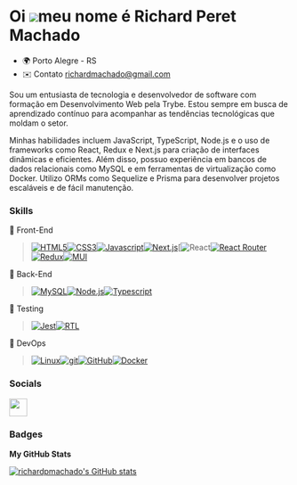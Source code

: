 Oi ![](https://user-images.githubusercontent.com/18350557/176309783-0785949b-9127-417c-8b55-ab5a4333674e.gif)meu nome é Richard Peret Machado
=============================================================================================================================================

* 🌍  Porto Alegre - RS
* ✉️ Contato [richardmachado@gmail.com](mailto:richardmachado@gmail.com)

Sou um entusiasta de tecnologia e desenvolvedor de software com formação em Desenvolvimento Web pela Trybe. Estou sempre em busca de aprendizado contínuo para acompanhar as tendências tecnológicas que moldam o setor.

Minhas habilidades incluem JavaScript, TypeScript, Node.js e o uso de frameworks como React, Redux e Next.js para criação de interfaces dinâmicas e eficientes. Além disso, possuo experiência em bancos de dados relacionais como MySQL e em ferramentas de virtualização como Docker. Utilizo ORMs como Sequelize e Prisma para desenvolver projetos escaláveis e de fácil manutenção.
### Skills

📍 Front-End

> [![HTML5][HTML5]][HTML5-url][![CSS3][CSS3]][CSS3-url][![Javascript][Javascript]][Javascript-url][![Next.js][Next.js]][Next-url][![![React][React.js]][React-url][![React Router][ReactRouter]][ReactRouter-url][![Redux][React-Redux.js]][React-Redux-url][![MUI][MUI]][MUI-url]

📍 Back-End

> [![MySQL][MySQL]][MySQL-url][![Node.js][Node.js]][Node.js-url][![Typescript][Typescript]][Typescript-url]

📍 Testing
 
 > [![Jest][Jest]][Jest-url][![RTL][RTL]][RTL-url]

📍 DevOps

 >[![Linux][Linux]][Linux-url][![git][git]][git-url][![GitHub][GitHub]][GitHub-url][![Docker][Docker]][Docker-url]

<!-- 
## 🏳️ Getting Started
<div align="left" style="display: inline_block">
<a href="https://arthur-debiasi.github.io" target="_blank"><img height="28rem" src="https://img.shields.io/badge/my_portfolio-3fc337?style=for-the-badge" target="_blank"></a>
  <a href="https://www.linkedin.com/in/richard-peret-machado" target="_blank"><img height="28rem" src="https://img.shields.io/badge/LinkedIn-0077B5?style=for-the-badge&logo=linkedin&logoColor=white"></a> 
  <a href = "mailto:richardmachado2211@gmail.com"><img height="28rem" src="https://img.shields.io/badge/outlook-0078D4?style=for-the-badge&logo=microsoftoutlook&logoColor=white" target="_blank"></a>
</div> -->

<!-- FRONT END -->
[HTML5]: https://img.shields.io/badge/html5-E34F26?style=for-the-badge&logo=html5&logoColor=white
[HTML5-URL]: https://developer.mozilla.org/en-US/docs/Glossary/HTML5
[CSS3]: https://img.shields.io/badge/css_3-1572B6?style=for-the-badge&logo=css3&logoColor=white
[CSS3-url]: https://developer.mozilla.org/pt-BR/docs/Web/CSS
[Javascript]: https://img.shields.io/badge/javascript-F7DF1E?style=for-the-badge&logo=javascript&logoColor=white
[Javascript-url]: https://developer.mozilla.org/pt-BR/docs/Web/JavaScript
[Next.js]: https://img.shields.io/badge/next.js-000000?style=for-the-badge&logo=nextdotjs&logoColor=white
[Next-url]: https://nextjs.org/
[Bootstrap.com]: https://img.shields.io/badge/Bootstrap-563D7C?style=for-the-badge&logo=bootstrap&logoColor=white
[Bootstrap-url]: https://getbootstrap.com
[MUI]: https://img.shields.io/badge/material_ui-007FFF?style=for-the-badge&logo=mui&logoColor=white
[MUI-url]: https://img.shields.io/badge/material_ui-007FFF?style=for-the-badge&logo=mui&logoColor=white
[React.js]: https://img.shields.io/badge/React-20232A?style=for-the-badge&logo=react&logoColor=61DAFB
[React-url]: https://reactjs.org/
[React-Redux.js]: https://img.shields.io/badge/react_redux-764ABC?style=for-the-badge&logo=redux&logoColor=white
[React-Redux-url]: https://react-redux.js.org/
[ReactRouter]: https://img.shields.io/badge/React_Router-20232A?style=for-the-badge&logo=reactrouter&logoColor=CA4245
[ReactRouter-url]: https://reactrouter.com/en/main
<!-- BACK-END -->
[MySQL]: https://img.shields.io/badge/mysql-4479A1?style=for-the-badge&logo=mysql&logoColor=white
[MySQL-url]: https://dev.mysql.com/doc/
[Node.js]: https://img.shields.io/badge/node.js-339933?style=for-the-badge&logo=node.js&logoColor=white
[Node.js-url]: https://nodejs.org/
[Typescript]: https://img.shields.io/badge/typescript-3178C6?style=for-the-badge&logo=typescript&logoColor=white
[Typescript-url]: https://www.typescriptlang.org/
[Docker]: https://img.shields.io/badge/docker-2496ED?style=for-the-badge&logo=docker&logoColor=white
[Docker-url]: https://www.docker.com/
<!-- TESTING -->
[Jest]: https://img.shields.io/badge/jest-C21325?style=for-the-badge&logo=jest&logoColor=white
[Jest-url]: https://jestjs.io/
[RTL]: https://img.shields.io/badge/testing_library-E33332?style=for-the-badge&logo=testing-library&logoColor=white
[RTL-url]: https://testing-library.com/
<!-- DEV OPS -->
[Linux]: https://img.shields.io/badge/linux-FCC624?style=for-the-badge&logo=linux&logoColor=white
[Linux-url]: https://www.linux.org/
[git]: https://img.shields.io/badge/git-F05032?style=for-the-badge&logo=git&logoColor=white
[git-url]: https://git-scm.com/doc
[GitHub]: https://img.shields.io/badge/git_hub-181717?style=for-the-badge&logo=github&logoColor=white
[GitHub-url]: https://github.com/



### Socials

<p align="left"> <a href="https://www.linkedin.com/in/richard-peret-machado/" target="_blank" rel="noreferrer"><img src="https://raw.githubusercontent.com/danielcranney/readme-generator/main/public/icons/socials/linkedin.svg" width="32" height="32" /></a></p>

### Badges

<b>My GitHub Stats</b>

<a href="http://www.github.com/richardpmachado"><img src="https://github-readme-stats.vercel.app/api?username=richardpmachado&show_icons=true&hide=&count_private=true&title_color=ffffff&text_color=14b8a6&icon_color=14b8a6&bg_color=000000&hide_border=true&show_icons=true" alt="richardpmachado's GitHub stats" /></a>

<!-- <a href="https://github.com/richardpmachado" align="left"><img src="https://github-readme-stats.vercel.app/api/top-langs/?username=richardpmachado&langs_count=10&title_color=ffffff&text_color=14b8a6&icon_color=14b8a6&bg_color=000000&hide_border=true&locale=en&custom_title=Top%20%Languages" alt="Top Languages" /></a> -->
